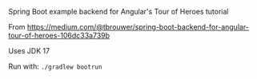 Spring Boot example backend for Angular's Tour of Heroes tutorial

From https://medium.com/@tbrouwer/spring-boot-backend-for-angular-tour-of-heroes-106dc33a739b

Uses JDK 17

Run with:
`./gradlew bootrun`
